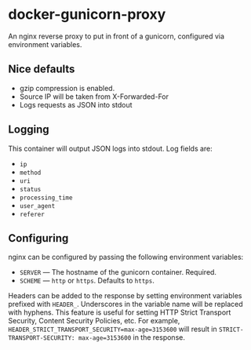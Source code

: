 # docker-gunicorn-proxy

An nginx reverse proxy to put in front of a gunicorn, configured via
environment variables.

## Nice defaults

* gzip compression is enabled.
* Source IP will be taken from X-Forwarded-For
* Logs requests as JSON into stdout

## Logging

This container will output JSON logs into stdout.  Log fields are:

* `ip`
* `method`
* `uri`
* `status`
* `processing_time`
* `user_agent`
* `referer`

## Configuring

nginx can be configured by passing the following environment variables:

* `SERVER` — The hostname of the gunicorn container.  Required.
* `SCHEME` — `http` or `https`.  Defaults to `https`.

Headers can be added to the response by setting environment variables prefixed
with `HEADER_`.  Underscores in the variable name will be replaced with
hyphens.  This feature is useful for setting HTTP Strict Transport Security,
Content Security Policies, etc.  For example,
`HEADER_STRICT_TRANSPORT_SECURITY=max-age=3153600` will result in
`STRICT-TRANSPORT-SECURITY: max-age=3153600` in the response.
